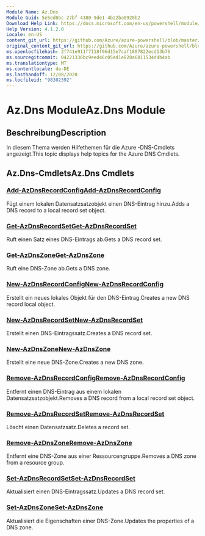 ```yaml
---
Module Name: Az.Dns
Module Guid: 5e5ed8bc-27bf-4380-9de1-4b22ba0920b2
Download Help Link: https://docs.microsoft.com/en-us/powershell/module/az.dns
Help Version: 4.1.2.0
Locale: en-US
content_git_url: https://github.com/Azure/azure-powershell/blob/master/src/Dns/Dns/help/Az.DNS.md
original_content_git_url: https://github.com/Azure/azure-powershell/blob/master/src/Dns/Dns/help/Az.DNS.md
ms.openlocfilehash: 2f741e911f7118f06d15e7caf1807822ecd13b76
ms.sourcegitcommit: 04221336bc9eed46c05ed1e828a6811534d4b4ab
ms.translationtype: MT
ms.contentlocale: de-DE
ms.lasthandoff: 12/08/2020
ms.locfileid: "98302392"
---
```

# <span data-ttu-id="6a093-101">Az.Dns Module</span><span class="sxs-lookup"><span data-stu-id="6a093-101">Az.Dns Module</span></span>
## <span data-ttu-id="6a093-102">Beschreibung</span><span class="sxs-lookup"><span data-stu-id="6a093-102">Description</span></span>
<span data-ttu-id="6a093-103">In diesem Thema werden Hilfethemen für die Azure -DNS-Cmdlets angezeigt.</span><span class="sxs-lookup"><span data-stu-id="6a093-103">This topic displays help topics for the Azure DNS Cmdlets.</span></span>

## <span data-ttu-id="6a093-104">Az.Dns-Cmdlets</span><span class="sxs-lookup"><span data-stu-id="6a093-104">Az.Dns Cmdlets</span></span>
### [<span data-ttu-id="6a093-105">Add-AzDnsRecordConfig</span><span class="sxs-lookup"><span data-stu-id="6a093-105">Add-AzDnsRecordConfig</span></span>](Add-AzDnsRecordConfig.md)
<span data-ttu-id="6a093-106">Fügt einem lokalen Datensatzsatzobjekt einen DNS-Eintrag hinzu.</span><span class="sxs-lookup"><span data-stu-id="6a093-106">Adds a DNS record to a local record set object.</span></span>

### [<span data-ttu-id="6a093-107">Get-AzDnsRecordSet</span><span class="sxs-lookup"><span data-stu-id="6a093-107">Get-AzDnsRecordSet</span></span>](Get-AzDnsRecordSet.md)
<span data-ttu-id="6a093-108">Ruft einen Satz eines DNS-Eintrags ab.</span><span class="sxs-lookup"><span data-stu-id="6a093-108">Gets a DNS record set.</span></span>

### [<span data-ttu-id="6a093-109">Get-AzDnsZone</span><span class="sxs-lookup"><span data-stu-id="6a093-109">Get-AzDnsZone</span></span>](Get-AzDnsZone.md)
<span data-ttu-id="6a093-110">Ruft eine DNS-Zone ab.</span><span class="sxs-lookup"><span data-stu-id="6a093-110">Gets a DNS zone.</span></span>

### [<span data-ttu-id="6a093-111">New-AzDnsRecordConfig</span><span class="sxs-lookup"><span data-stu-id="6a093-111">New-AzDnsRecordConfig</span></span>](New-AzDnsRecordConfig.md)
<span data-ttu-id="6a093-112">Erstellt ein neues lokales Objekt für den DNS-Eintrag.</span><span class="sxs-lookup"><span data-stu-id="6a093-112">Creates a new DNS record local object.</span></span>

### [<span data-ttu-id="6a093-113">New-AzDnsRecordSet</span><span class="sxs-lookup"><span data-stu-id="6a093-113">New-AzDnsRecordSet</span></span>](New-AzDnsRecordSet.md)
<span data-ttu-id="6a093-114">Erstellt einen DNS-Eintragssatz.</span><span class="sxs-lookup"><span data-stu-id="6a093-114">Creates a DNS record set.</span></span>

### [<span data-ttu-id="6a093-115">New-AzDnsZone</span><span class="sxs-lookup"><span data-stu-id="6a093-115">New-AzDnsZone</span></span>](New-AzDnsZone.md)
<span data-ttu-id="6a093-116">Erstellt eine neue DNS-Zone.</span><span class="sxs-lookup"><span data-stu-id="6a093-116">Creates a new DNS zone.</span></span>

### [<span data-ttu-id="6a093-117">Remove-AzDnsRecordConfig</span><span class="sxs-lookup"><span data-stu-id="6a093-117">Remove-AzDnsRecordConfig</span></span>](Remove-AzDnsRecordConfig.md)
<span data-ttu-id="6a093-118">Entfernt einen DNS-Eintrag aus einem lokalen Datensatzsatzobjekt.</span><span class="sxs-lookup"><span data-stu-id="6a093-118">Removes a DNS record from a local record set object.</span></span>

### [<span data-ttu-id="6a093-119">Remove-AzDnsRecordSet</span><span class="sxs-lookup"><span data-stu-id="6a093-119">Remove-AzDnsRecordSet</span></span>](Remove-AzDnsRecordSet.md)
<span data-ttu-id="6a093-120">Löscht einen Datensatzsatz.</span><span class="sxs-lookup"><span data-stu-id="6a093-120">Deletes a record set.</span></span>

### [<span data-ttu-id="6a093-121">Remove-AzDnsZone</span><span class="sxs-lookup"><span data-stu-id="6a093-121">Remove-AzDnsZone</span></span>](Remove-AzDnsZone.md)
<span data-ttu-id="6a093-122">Entfernt eine DNS-Zone aus einer Ressourcengruppe.</span><span class="sxs-lookup"><span data-stu-id="6a093-122">Removes a DNS zone from a resource group.</span></span>

### [<span data-ttu-id="6a093-123">Set-AzDnsRecordSet</span><span class="sxs-lookup"><span data-stu-id="6a093-123">Set-AzDnsRecordSet</span></span>](Set-AzDnsRecordSet.md)
<span data-ttu-id="6a093-124">Aktualisiert einen DNS-Eintragssatz.</span><span class="sxs-lookup"><span data-stu-id="6a093-124">Updates a DNS record set.</span></span>

### [<span data-ttu-id="6a093-125">Set-AzDnsZone</span><span class="sxs-lookup"><span data-stu-id="6a093-125">Set-AzDnsZone</span></span>](Set-AzDnsZone.md)
<span data-ttu-id="6a093-126">Aktualisiert die Eigenschaften einer DNS-Zone.</span><span class="sxs-lookup"><span data-stu-id="6a093-126">Updates the properties of a DNS zone.</span></span>

